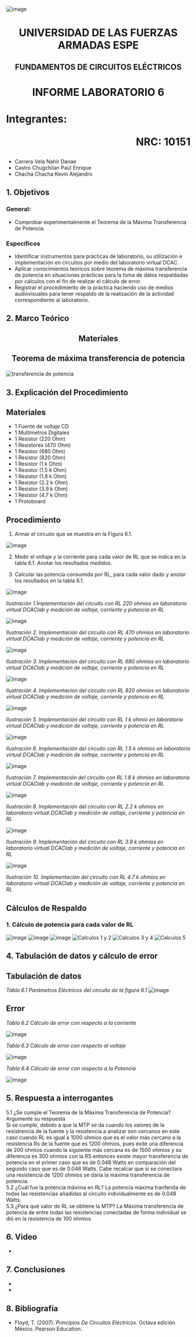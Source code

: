 ![image](https://user-images.githubusercontent.com/93786746/140656495-1e9017c5-1622-4145-a547-0ebbe5014f3d.png)
# <p align=center> UNIVERSIDAD DE LAS FUERZAS ARMADAS ESPE 
## <p align=center> FUNDAMENTOS DE CIRCUITOS ELÉCTRICOS
# <p align=center>  INFORME LABORATORIO 6
# Integrantes: <p align=right> NRC: 10151
* Carrera Vela Nahir Danae
* Castro Chugchilan Paúl Enrique
* Chacha Chacha Kevin Alejandro
## 1. Objetivos
  ### General: 
  * Comprobar experimentalmente el Teorema de la Máxima Transferencia de Potencia.
  ### Específicos
  * Identificar instrumentos para prácticas de laboratorio, su utilización e implementación en circuitos por medio del laboratorio virtual DCAC. 
  * Aplicar conocimientos teóricos sobre teorema de máxima transferencia de potencia en situaciones prácticas para la toma de datos respaldadas por cálculos con el fin de realizar el cálculo de error.
  * Registrar el procedimiento de la práctica haciendo uso de medios audiovisuales para tener respaldo de la realización de la actividad correspondiente al laboratorio.
## 2. Marco Teórico
  ## <p align=center> Materiales

  ## <p align=center> Teorema de máxima transferencia de potencia
![transferencia de potencia](https://user-images.githubusercontent.com/93786746/149411430-9800541a-0e6f-4a7d-9410-0c1f3a6875b7.png)

## 3. Explicación del Procedimiento
   ## Materiales
 * 1 Fuente de voltaje CD
 * 1 Multímetros Digitales
 * 1 Resistor (220 Ohm)
 * 1 Resistores (470 Ohm)
 * 1 Resistor (680 Ohm)
 * 1 Resistor (820 Ohm)
 * 1 Resistor (1 k Ohm)
 * 1 Resistor (1.5 k Ohm)
 * 1 Resistor (1.8 k Ohm)
 * 1 Resistor (2.2 k Ohm)
 * 1 Resistor (3.9 k Ohm)
 * 1 Resistor (4.7 k Ohm)
 * 1 Protoboard
## Procedimiento
1) Armar el circuito que se muestra en la Figura 6.1.
    
![image](https://user-images.githubusercontent.com/93786746/149048763-086650ce-1303-4d9c-882a-11b19a3ff83a.png)
    
2) Medir el voltaje y la corriente para cada valor de RL que se indica en la tabla 6.1. Anotar los resultados medidos.

3) Calcular las potencia consumida por RL, para cada valor dado y anotar los resultados en la tabla 6.1.
    
![image](https://user-images.githubusercontent.com/93786746/149423858-6379a099-885d-4f69-a947-ff55086d1920.png)

_Ilustración 1.Implementación del circuito con RL 220 ohmios en laboratorio virtual DCAClab y medición de voltaje, corriente y potencia en RL_

![image](https://user-images.githubusercontent.com/93786746/149424014-1a16f227-e229-48a8-8a1a-d8a100b8fbdc.png)

_Ilustración 2. Implementación del circuito con RL 470 ohmios en laboratorio virtual DCAClab y medición de voltaje, corriente y potencia en RL_
    
![image](https://user-images.githubusercontent.com/93786746/149424066-735dcaf5-cf8e-4155-b8de-5e3354d4a6f5.png)

    
_Ilustración 3. Implementación del circuito con RL 680 ohmios en laboratorio virtual DCAClab y medición de voltaje, corriente y potencia en RL_
    
![image](https://user-images.githubusercontent.com/93786746/149424129-8223df71-1916-4a29-be83-2a136fa0e09c.png)
         
_Ilustración 4. Implementación del circuito con RL 820 ohmios en laboratorio virtual DCAClab y medición de voltaje, corriente y potencia en RL_    
    
![image](https://user-images.githubusercontent.com/93786746/149424162-17c88f4c-261d-4f22-a83d-dae9bcdb64bd.png)

_Ilustración 5. Implementación del circuito con RL 1 k ohmio en laboratorio virtual DCAClab y medición de voltaje, corriente y potencia en RL_ 

![image](https://user-images.githubusercontent.com/93786746/149424232-64c97c6e-6359-4b9a-afb7-22222b708dd7.png)
    
_Ilustración 6. Implementación del circuito con RL 1.5 k ohmios en laboratorio virtual DCAClab y medición de voltaje, corriente y potencia en RL_
    
![image](https://user-images.githubusercontent.com/93786746/149424341-07e9ffbf-7f4f-48e7-a10f-2613746080d4.png)

_Ilustración 7. Implementación del circuito con RL 1.8 k ohmios en laboratorio virtual DCAClab y medición de voltaje, corriente y potencia en RL_    
 
![image](https://user-images.githubusercontent.com/93786746/149424425-ce5644e3-8aa2-4e52-a404-8152649541a6.png)

_Ilustración 8. Implementación del circuito con RL 2.2 k ohmios en laboratorio virtual DCAClab y medición de voltaje, corriente y potencia en RL_ 
    
![image](https://user-images.githubusercontent.com/93786746/149424465-30fb24f2-7f47-4bf7-8f69-ff32a1ba4bb9.png)

_Ilustración 9. Implementación del circuito con RL 3.9 k ohmios en laboratorio virtual DCAClab y medición de voltaje, corriente y potencia en RL_ 
    
![image](https://user-images.githubusercontent.com/93786746/149424508-80ec0f33-c08d-40e9-a18a-1adf8c1a3d74.png)

_Ilustración 10. Implementación del circuito con RL 4.7 k ohmios en laboratorio virtual DCAClab y medición de voltaje, corriente y potencia en RL_     
    
## Cálculos de Respaldo
  ### 1. Cálculo de potencia para cada valor de RL
![image](https://user-images.githubusercontent.com/93786746/149421253-d4fb1187-5b98-4cd8-a388-ee1b37b5b018.png)
![image](https://user-images.githubusercontent.com/93786746/149421280-47f0daaf-4de2-40c6-820a-74e1f2ef6652.png)
![image](https://user-images.githubusercontent.com/93786746/149421314-ceb4bfc3-9be2-4119-93f1-a931dc055bbf.png)
![Calculos 1 y 2](https://user-images.githubusercontent.com/93829976/149425717-fd816249-3df9-4dc2-8fdb-19646acdcbb3.png)
![Calculos 3 y 4](https://user-images.githubusercontent.com/93829976/149426591-ffd07f89-154d-4aed-bb9e-2eae64439d5f.png)
![Calculos 5](https://user-images.githubusercontent.com/93829976/149426600-057e9e28-1c85-417e-82eb-7bfab522120a.png)
    
## 4. Tabulación de datos y cálculo de error
    
## Tabulación de datos
    
_Tabla 6.1 Parámetros Eléctricos del circuito de la figura 6.1_
![image](https://user-images.githubusercontent.com/93829962/149428215-3d8b3119-a4ce-481b-83a4-e66a8cc4189f.png)
 
## Error

_Tabla 6.2 Cálculo de error con respecto a la corriente_
    
![image](https://user-images.githubusercontent.com/93829962/149428353-1cee6822-9aa1-4cea-acb0-9b1edb14fae3.png)

_Tabla 6.3 Cálculo de error con respecto al voltaje_
    
![image](https://user-images.githubusercontent.com/93829962/149428365-c1e8b2ee-a0b6-44b2-aa86-dbd07fb93021.png)

_Tabla 6.4 Cálculo de error con respecto a la Potencia_
    
![image](https://user-images.githubusercontent.com/93829962/149428383-df96816c-8a4b-49ba-b90e-f336b653f3e8.png)

## 5. Respuesta a interrogantes
5.1 ¿Se cumple el Teorema de la Máxima Transferencia de Potencia? Argumente su respuesta  
Si se cumple, debido a que la MTP se da cuando los valores de la resistrencia de la fuente y la resistencia a analizar son cercanos en este caso cuando RL es igual a 1000 ohmios que es el valor más cercano a la resistencia Rs de la fuente que es 1200 ohmios, pues exite una diferencia de 200 ohmios cuando la siguiente más cercana es de 1500 ohmios y su diferencia es 300 ohmios con la RS entonces existe mayor transferencia de potencia en el primer caso que es de 0.048 Watts  en comparación del segundo caso que es de 0.046 Watts. Cabe recalcar que si se conectara una resistencia de 1200 ohmios se daría la máxima transferencia de potencia.    
5.2 ¿Cuál fue la potencia máxima en RL? 
La potencia máxima tranferida de todas las resistencias añadidas al circuito individualmente es de 0.048 Watts.    
5.3 ¿Para qué valor de RL se obtiene la MTP?
La Máxima transferencia de potencia de entre todas las resistencias conectadas de forma individual se dió en la resistencia de 100 ohmios.
## 6. Video
  * 
## 7. Conclusiones
  * 
  * 
## 8. Bibliografía
 * Floyd, T. (2007). _Principios De Circuitos Eléctricos_. Octava edición. México. Pearson Education.
